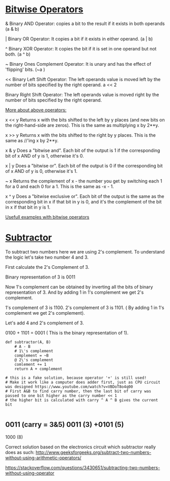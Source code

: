 # [Bitwise Operators](https://www.tutorialspoint.com/python/bitwise_operators_example.htm)


& 
Binary AND Operator: copies a bit to the result if it exists in both operands	(a & b) 

| 
Binary OR	Operator: It copies a bit if it exists in either operand.	(a | b) 

^ 
Binary XOR Operator: It copies the bit if it is set in one operand but not both.	(a ^ b)

~ 
Binary Ones Complement Operator: It is unary and has the effect of 'flipping' bits.	(~a )

<< 
Binary Left Shift Operator: The left operands value is moved left by the number of bits specified by the right operand.	a << 2

>> 
Binary Right Shift Operator: The left operands value is moved right by the number of bits specified by the right operand.    

  
[More about above operators:](https://wiki.python.org/moin/BitwiseOperators)     

x << y
Returns x with the bits shifted to the left by y places (and new bits on the right-hand-side are zeros). This is the same as multiplying x by 2\**y.  

x >> y
Returns x with the bits shifted to the right by y places. This is the same as //'ing x by 2\**y.

x & y
Does a "bitwise and". Each bit of the output is 1 if the corresponding bit of x AND of y is 1, otherwise it's 0.

x | y
Does a "bitwise or". Each bit of the output is 0 if the corresponding bit of x AND of y is 0, otherwise it's 1.

~ x
Returns the complement of x - the number you get by switching each 1 for a 0 and each 0 for a 1. This is the same as -x - 1.

x ^ y
Does a "bitwise exclusive or". Each bit of the output is the same as the corresponding bit in x if that bit in y is 0, and it's the complement of the bit in x if that bit in y is 1.

[Usefull examples with bitwise operators](https://discuss.leetcode.com/topic/50315/a-summary-how-to-use-bit-manipulation-to-solve-problems-easily-and-efficiently)


# [Subtractor](http://www.cprogrammingcode.com/2014/06/write-program-to-add-two-numbers.html)   
To subtract two numbers here we are using 2's complement. To understand the logic let's take two number 4 and 3.

First calculate the 2's Complement of 3.

Binary representation of 3 is 0011

Now 1's complement can be obtained by inverting all the bits of binary representation of 3. And by adding 1 in 1's complement we get 2's complement.

1's complement of 3 is 1100.
2's complement of 3 is 1101. ( By adding 1 in 1's complement we get 2's complement).

Let's add 4 and 2's complement of 3.

0100 + 1101 = 0001 ( This is the binary representation of 1).

```
def subtractor(A, B)
    # A - B
    # 1\'s complement
    complement = ~B
    @ 2\'s complement
    comlement += 1
    return A + complement
    
# this is a fake solution, because operator '+' is still used!
# Make it work like a computer does adder first, just as CPU circuit was designed https://www.youtube.com/watch?v=VBDoT8o4q00
# First A&B to find carry number, then the last bit of carry was passed to one bit higher as the carry number << 1
# the higher bit is calculated with carry ^ A ^ B gives the current bit
    
```
0011  (carry = 3&5)
 0011 (3)
+0101 (5)
--------------
 1000 (8)

Correct solution based on the electronics circuit which subtractor really does as such: http://www.geeksforgeeks.org/subtract-two-numbers-without-using-arithmetic-operators/   

https://stackoverflow.com/questions/3430651/subtracting-two-numbers-without-using-operator



